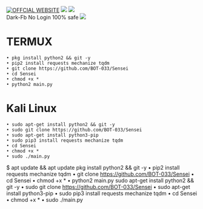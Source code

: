 <a href="https://www.zonahacker.site"><img title="OFFCIAL WEBSITE" src="https://img.shields.io/badge/WEBSITE-zonahacker.site-yellowgreen"></a>
<img src="https://img.shields.io/badge/TOOLS-SENSEI-blueviolet">
<img src="https://img.shields.io/badge/SIZE-199%20KB-brightgreen"><br>
Dark-Fb No Login 100% safe
<img src="https://github.com/BOT-033/Sensei/blob/master/Screenshot_2020-07-16-00-13-54-17.jpg">
# TERMUX
```
• pkg install python2 && git -y
• pip2 install requests mechanize tqdm
• git clone https://github.com/BOT-033/Sensei
• cd Sensei
• chmod +x *
• python2 main.py
```
# Kali Linux
```
• sudo apt-get install python2 && git -y
• sudo git clone https://github.com/BOT-033/Sensei
• sudo apt-get install python3-pip
• sudo pip3 install requests mechanize tqdm
• cd Sensei
• chmod +x *
• sudo ./main.py
``` 
$ apt update && apt update 
pkg install python2 && git -y
• pip2 install requests mechanize tqdm
• git clone https://github.com/BOT-033/Sensei
• cd Sensei
• chmod +x *
• python2 main.py
sudo apt-get install python2 && git -y
• sudo git clone https://github.com/BOT-033/Sensei
• sudo apt-get install python3-pip
• sudo pip3 install requests mechanize tqdm
• cd Sensei
• chmod +x *
• sudo ./main.py
